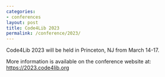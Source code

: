 ```yaml
---
categories:
- conferences
layout: post
title: Code4Lib 2023
permalink: /conference/2023/
---
```


Code4Lib 2023 will be held in Princeton, NJ from March 14-17.

More information is available on the conference website at: <https://2023.code4lib.org>
